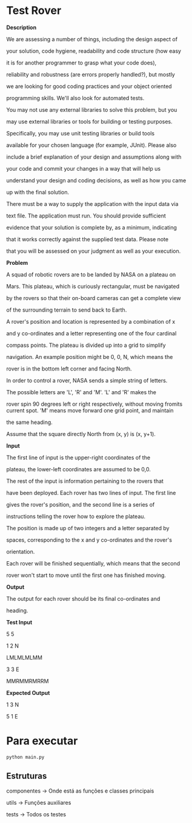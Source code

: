 # Test Rover

**Description**

We are assessing a number of things, including the design aspect of

your solution, code hygiene, readability and code structure (how easy

it is for another programmer to grasp what your code does),

reliability and robustness (are errors properly handled?), but mostly

we are looking for good coding practices and your object oriented

programming skills. We'll also look for automated tests.

You may not use any external libraries to solve this problem, but you

may use external libraries or tools for building or testing purposes.

Specifically, you may use unit testing libraries or build tools

available for your chosen language (for example, JUnit). Please also

include a brief explanation of your design and assumptions along with

your code and commit your changes in a way that will help us

understand your design and coding decisions, as well as how you came

up with the final solution.

There must be a way to supply the application with the input data via

text file. The application must run. You should provide sufficient

evidence that your solution is complete by, as a minimum, indicating

that it works correctly against the supplied test data. Please note

that you will be assessed on your judgment as well as your execution.

**Problem**

A squad of robotic rovers are to be landed by NASA on a plateau on

Mars. This plateau, which is curiously rectangular, must be navigated

by the rovers so that their on-board cameras can get a complete view

of the surrounding terrain to send back to Earth.

A rover's position and location is represented by a combination of x

and y co-ordinates and a letter representing one of the four cardinal

compass points. The plateau is divided up into a grid to simplify

navigation. An example position might be 0, 0, N, which means the

rover is in the bottom left corner and facing North.

In order to control a rover, NASA sends a simple string of letters.

The possible letters are 'L', 'R' and 'M'. 'L' and 'R' makes the

rover spin 90 degrees left or right respectively, without moving fromits current spot. 'M' means move forward one grid point, and maintain

the same heading.

Assume that the square directly North from (x, y) is (x, y+1).

**Input**

The first line of input is the upper-right coordinates of the

plateau, the lower-left coordinates are assumed to be 0,0.

The rest of the input is information pertaining to the rovers that

have been deployed. Each rover has two lines of input. The first line

gives the rover's position, and the second line is a series of

instructions telling the rover how to explore the plateau.

The position is made up of two integers and a letter separated by

spaces, corresponding to the x and y co-ordinates and the rover's

orientation.

Each rover will be finished sequentially, which means that the second

rover won't start to move until the first one has finished moving.

**Output**

The output for each rover should be its final co-ordinates and

heading.

**Test Input**

5 5

1 2 N

LMLMLMLMM

3 3 E

MMRMMRMRRM

**Expected Output**

1 3 N

5 1 E

# Para executar

```bash
python main.py
```

## Estruturas

componentes → Onde está as funções e classes principais 

utils → Funções auxiliares 

tests → Todos os testes